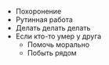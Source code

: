 - Похоронение
- Рутинная работа
- Делать делать делать
- Если кто-то умер у друга
	- Помочь морально
	- Побыть рядом